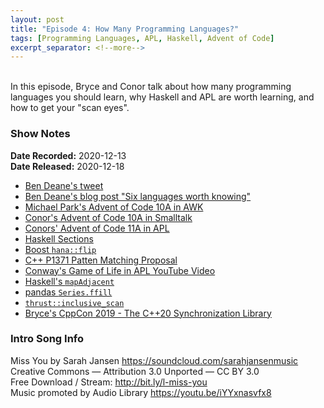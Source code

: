 ```yaml
---
layout: post
title: "Episode 4: How Many Programming Languages?"
tags: [Programming Languages, APL, Haskell, Advent of Code]
excerpt_separator: <!--more-->
---
```


<div id="buzzsprout-player-6911573"></div>
<script src="https://www.buzzsprout.com/1501960/6911573-episode-4-how-many-programming-languages.js?container_id=buzzsprout-player-6911573&player=small" type="text/javascript" charset="utf-8"></script>

<br>In this episode, Bryce and Conor talk about how many programming languages you should learn, why Haskell and APL are worth learning, and how to get your "scan eyes".

<!--more-->

### Show Notes

**Date Recorded:** 2020-12-13 <br>
**Date Released:** 2020-12-18

* [Ben Deane's tweet](https://twitter.com/ben_deane/status/1154162482258305029?s=20)
* [Ben Deane's blog post "Six languages worth knowing"](http://www.elbeno.com/blog/?p=420)
* [Michael Park's Advent of Code 10A in AWK](https://twitter.com/mcypark/status/1336950792687775745)
* [Conor's Advent of Code 10A in Smalltalk](https://twitter.com/code_report/status/1337063154233257991?s=20)
* [Conors' Advent of Code 11A in APL](https://twitter.com/code_report/status/1337579873376854016?s=20)
* [Haskell Sections](https://wiki.haskell.org/Section_of_an_infix_operator)
* [Boost `hana::flip`](https://boostorg.github.io/hana/group__group-functional.html#ga004f884cdbb85c2efe3383c1db450094)
* [C++ P1371 Patten Matching Proposal](http://www.open-std.org/jtc1/sc22/wg21/docs/papers/2020/p1371r2.pdf)
* [Conway's Game of Life in APL YouTube Video](https://youtu.be/a9xAKttWgP4)
* [Haskell's `mapAdjacent`](https://hackage.haskell.org/package/utility-ht-0.0.15/docs/Data-List-HT.html#v:mapAdjacent)
* [pandas `Series.ffill`](https://pandas.pydata.org/pandas-docs/stable/reference/api/pandas.Series.ffill.html)
* [`thrust::inclusive_scan`](https://thrust.github.io/doc/group__prefixsums_gafb24ad76101263038b0acaddc094d70a.html#gafb24ad76101263038b0acaddc094d70a)
* [Bryce's CppCon 2019 - The C++20 Synchronization Library](https://youtu.be/Zcqwb3CWqs4)

### Intro Song Info

Miss You by Sarah Jansen https://soundcloud.com/sarahjansenmusic<br>
Creative Commons — Attribution 3.0 Unported — CC BY 3.0<br>
Free Download / Stream: http://bit.ly/l-miss-you<br>
Music promoted by Audio Library https://youtu.be/iYYxnasvfx8<br>

